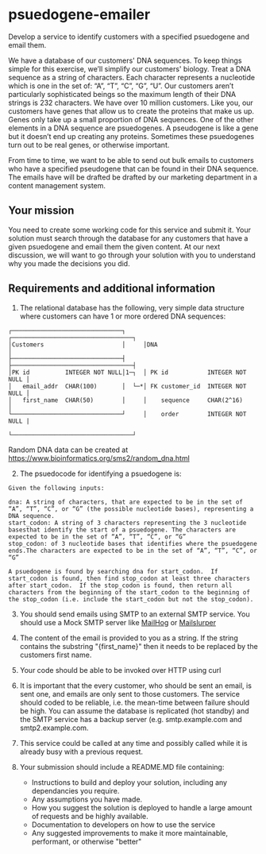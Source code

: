 # psuedogene-emailer
Develop a service to identify customers with a specified psuedogene and email them.

We have a database of our customers' DNA sequences.  To keep things simple for this exercise, we’ll simplify our customers' biology. Treat a DNA sequence as a string of characters.  Each character represents a nucleotide which is one in the set of: “A”, “T”, “C”, “G”, “U”.  Our customers aren’t particularly sophisticated beings so the maximum length of their DNA strings is 232 characters.  We have over 10 million customers.  Like you, our customers have genes that allow us to create the proteins that make us up.  Genes only take up a small proportion of DNA sequences.  One of the other elements in a DNA sequence are psuedogenes. A pseudogene is like a gene but it doesn’t end up creating any proteins. Sometimes these psuedogenes turn out to be real genes, or otherwise important.

From time to time, we want to be able to send out bulk emails to customers who have a specified pseudogene that can be found in their DNA sequence.  The emails have will be drafted be drafted by our marketing department in a content management system.  

## Your mission
You need to create some working code for this service and submit it.  Your solution must search through the database for any customers that have a given psuedogene and email them the given content.  At our next discussion, we will want to go through your solution with you to understand why you made the decisions you did.

## Requirements and additional information
1. The relational database has the following, very simple data structure where customers can have 1 or more ordered DNA sequences:
```
┌───────────────────────────────┐     ┌──────────────────────────────────┐
│Customers                      │     │DNA                               │
├───────────────────────────────┤     ├──────────────────────────────────┤
│PK id          INTEGER NOT NULL│1─┐  │ PK id           INTEGER NOT NULL │
│   email_addr  CHAR(100)       │  └─*│ FK customer_id  INTEGER NOT NULL │
│   first_name  CHAR(50)        │     │    sequence     CHAR(2^16)       │
└───────────────────────────────┘     │    order        INTEGER NOT NULL |
                                      └──────────────────────────────────┘
```
Random DNA data can be created at https://www.bioinformatics.org/sms2/random_dna.html

2. The psuedocode for identifying a psuedogene is:
```
Given the following inputs:

dna: A string of characters, that are expected to be in the set of “A”, “T”, “C”, or “G” (the possible nucleotide bases), representing a DNA sequence.
start_codon: A string of 3 characters representing the 3 nucleotide basesthat identify the start of a psuedogene. The characters are expected to be in the set of “A”, “T”, “C”, or “G”
stop_codon: of 3 nucleotide bases that identifies where the psuedogene ends.The characters are expected to be in the set of “A”, “T”, “C”, or “G”

A psuedogene is found by searching dna for start_codon.  If start_codon is found, then find stop_codon at least three characters after start_codon.  If the stop_codon is found, then return all characters from the beginning of the start_codon to the beginning of the stop_codon (i.e. include the start_codon but not the stop_codon).
```

3. You should send emails using SMTP to an external SMTP service.  You should use a Mock SMTP server like [MailHog](https://github.com/mailhog/MailHog) or [Mailslurper](https://www.mailslurper.com/)

1. The content of the email is provided to you as a string. If the string contains the substring "{first_name}" then it needs to be replaced by the customers first name.

3. Your code should be able to be invoked over HTTP using curl

1. It is important that the every customer, who should be sent an email, is sent one, and emails are only sent to those customers.  The service should coded to be reliable, i.e. the mean-time between failure should be high.  You can assume the database is replicated (hot standby) and the SMTP service has a backup server (e.g. smtp.example.com and smtp2.example.com.

1. This service could be called at any time and possibly called while it is already busy with a previous request.

1. Your submission should include a README.MD file containing:
   - Instructions to build and deploy your solution, including any dependancies you require. 
   - Any assumptions you have made.
   - How you suggest the solution is deployed to handle a large amount of requests and be highly available.
   - Documentation to developers on how to use the service
   - Any suggested improvements to make it more maintainable, performant, or otherwise "better"




